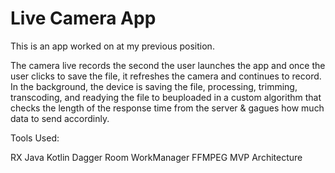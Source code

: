 # Live Camera App


This is an app worked on at my previous position.

The camera live records the second the user launches the app and once the user clicks to save the file, it refreshes the camera and continues to record. In the background, the device is saving the file, processing, trimming, transcoding, and readying the file to beuploaded in a custom algorithm that checks the length of the response time from the server & gagues how much data to send accordinly.

Tools Used:

RX Java
Kotlin
Dagger
Room
WorkManager
FFMPEG
MVP Architecture


